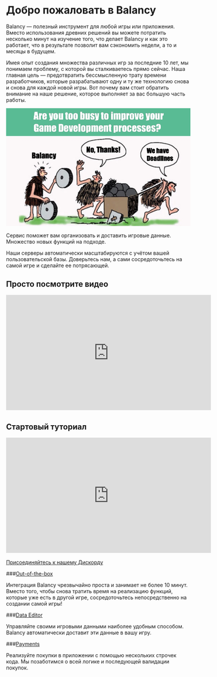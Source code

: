# Добро пожаловать в Balancy

Balancy — полезный инструмент для любой игры или приложения. Вместо использования древних решений вы можете потратить несколько минут на изучение того, что делает Balancy и как это работает, что в результате позволит вам сэкономить недели, а то и месяцы в будущем.

Имея опыт создания множества различных игр за последние 10 лет, мы понимаем проблему, с которой вы сталкиваетесь прямо сейчас. Наша главная цель — предотвратить бессмысленную трату времени разработчиков, которые разрабатывают одну и ту же технологию снова и снова для каждой новой игры. Вот почему вам стоит обратить внимание на наше решение, которое выполняет за вас большую часть работы.

![Screenshot](img/de_example/WeAreTooBusy.jpg)

Сервис поможет вам организовать и доставить игровые данные. Множество новых функций на подходе.

Наши серверы автоматически масштабируются с учётом вашей пользовательской базы. Доверьтесь нам, а сами сосредоточьтесь на самой игре и сделайте ее потрясающей.

Просто посмотрите видео
-
<iframe width="560" height="315" src="https://www.youtube.com/embed/BVL9Hb3Bt50" title="YouTube video player" frameborder="0" allow="accelerometer; autoplay; clipboard-write; encrypted-media; gyroscope; picture-in-picture" allowfullscreen></iframe>

Стартовый туториал
-
<iframe width="560" height="315" src="https://www.youtube.com/embed/91JYYb1KVIY" title="YouTube video player" frameborder="0" allow="accelerometer; autoplay; clipboard-write; encrypted-media; gyroscope; picture-in-picture" allowfullscreen></iframe>

[Присоединяйтесь к нашему Дискорду](https://discord.gg/X27tuQR)


###[Out-of-the-box](/basic/basic)

Интеграция Balancy чрезвычайно проста и занимает не более 10 минут. Вместо того, чтобы снова тратить время на реализацию функций, которые уже есть в другой игре, сосредоточьтесь непосредственно на создании самой игры!

###[Data Editor](/data_editor/basic)

Управляйте своими игровыми данными наиболее удобным способом. Balancy автоматически доставит эти данные в вашу игру.

###[Payments](/basic/payments)

Реализуйте покупки в приложении с помощью нескольких строчек кода. Мы позаботимся о всей логике и последующей валидации покупок. 
